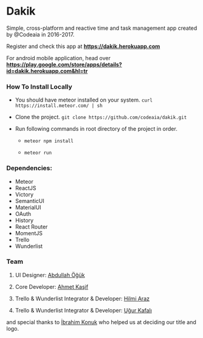 # Dakik

Simple, cross-platform and reactive time and task management app created by @Codeaia in 2016-2017.



Register and check this app at **https://dakik.herokuapp.com**

For android mobile application, head over **https://play.google.com/store/apps/details?id=dakik.herokuapp.com&hl=tr**

### How To Install Locally
* You should have meteor installed on your system. `curl https://install.meteor.com/ | sh`
* Clone the project. `git clone https://github.com/codeaia/dakik.git`
* Run following commands in root directory of the project in order.

  * `meteor npm install`

  * `meteor run`

### Dependencies:
* Meteor
* ReactJS
* Victory
* SemanticUI
* MaterialUI
* OAuth
* History
* React Router
* MomentJS
* Trello
* Wunderlist

### Team
1) UI Designer: [Abdullah Öğük](http://github.com/abdullahoguk)

2) Core Developer: [Ahmet Kaşif](http://github.com/ahmetkasif)

4) Trello & Wunderlist Integrator & Developer: [Hilmi Araz](http://github.com/hilmi3x)

5) Trello & Wunderlist Integrator & Developer: [Uğur Kafalı](http://github.com/raguer100)

and special thanks to [İbrahim Konuk](http://github.com/iknk) who helped us at deciding our title and logo.
